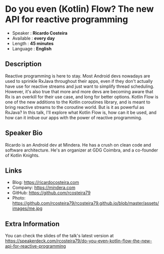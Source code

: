 # Do you even (Kotlin) Flow? The new API for reactive programming

* Speaker : **Ricardo Costeira**
* Available : **every day**
* Length : **45 minutes**
* Language : **English**

## Description

Reactive programming is here to stay.
Most Android devs nowadays are used to sprinkle RxJava throughout their apps, even if they don't actually have use for reactive streams and just want to simplify thread scheduling. However, it's also true that more and more devs are becoming aware that Rx is an overkill for their use case, and long for better options.
Kotlin Flow is one of the new additions to the Kotlin coroutines library, and is meant to bring reactive streams to the coroutine world. But is it as powerful as RxJava?
In this talk, I'll explore what Kotlin Flow is, how can it be used, and how can it imbue our apps with the power of reactive programming.

## Speaker Bio

Ricardo is an Android dev at Mindera. He has a crush on clean code and software architecture. He's an organizer at GDG Coimbra, and a co-founder of Kotlin Knights.

## Links

- Blog: https://ricardocosteira.com
- Company: https://mindera.com
- GitHub: https://github.com/rcosteira79
- Photo: https://github.com/rcosteira79/rcosteira79.github.io/blob/master/assets/images/me.jpg

## Extra Information

You can check the slides of the talk's latest version at https://speakerdeck.com/rcosteira79/do-you-even-kotlin-flow-the-new-api-for-reactive-programming
